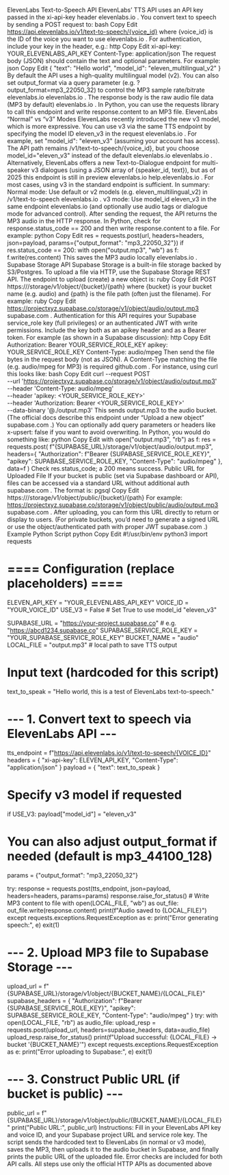 ElevenLabs Text-to-Speech API
ElevenLabs’ TTS API uses an API key passed in the xi-api-key header
elevenlabs.io
. You convert text to speech by sending a POST request to:
bash
Copy
Edit
https://api.elevenlabs.io/v1/text-to-speech/{voice_id}
where {voice_id} is the ID of the voice you want to use
elevenlabs.io
. For authentication, include your key in the header, e.g.:
http
Copy
Edit
xi-api-key: YOUR_ELEVENLABS_API_KEY
Content-Type: application/json
The request body (JSON) should contain the text and optional parameters. For example:
json
Copy
Edit
{
  "text": "Hello world",
  "model_id": "eleven_multilingual_v2"
}
By default the API uses a high-quality multilingual model (v2). You can also set output_format via a query parameter (e.g. ?output_format=mp3_22050_32) to control the MP3 sample rate/bitrate
elevenlabs.io
elevenlabs.io
. The response body is the raw audio file data (MP3 by default)
elevenlabs.io
. In Python, you can use the requests library to call this endpoint and write response.content to an MP3 file.
ElevenLabs “Normal” vs “v3” Modes
ElevenLabs recently introduced the new v3 model, which is more expressive. You can use v3 via the same TTS endpoint by specifying the model ID eleven_v3 in the request
elevenlabs.io
. For example, set "model_id": "eleven_v3" (assuming your account has access). The API path remains /v1/text-to-speech/{voice_id}, but you choose model_id="eleven_v3" instead of the default
elevenlabs.io
elevenlabs.io
. Alternatively, ElevenLabs offers a new Text-to-Dialogue endpoint for multi-speaker v3 dialogues (using a JSON array of {speaker_id, text}), but as of 2025 this endpoint is still in preview
elevenlabs.io
help.elevenlabs.io
. For most cases, using v3 in the standard endpoint is sufficient. In summary:
Normal mode: Use default or v2 models (e.g. eleven_multilingual_v2) in /v1/text-to-speech
elevenlabs.io
.
v3 mode: Use model_id eleven_v3 in the same endpoint
elevenlabs.io
 (and optionally use audio tags or dialogue mode for advanced control).
After sending the request, the API returns the MP3 audio in the HTTP response. In Python, check for response.status_code == 200 and then write response.content to a file. For example:
python
Copy
Edit
res = requests.post(url, headers=headers, json=payload, params={"output_format": "mp3_22050_32"})
if res.status_code == 200:
    with open("output.mp3", "wb") as f:
        f.write(res.content)
This saves the MP3 audio locally
elevenlabs.io
.
Supabase Storage API
Supabase Storage is a built-in file storage backed by S3/Postgres. To upload a file via HTTP, use the Supabase Storage REST API. The endpoint to upload (create) a new object is:
ruby
Copy
Edit
POST https://<your-supabase-url>/storage/v1/object/{bucket}/{path}
where {bucket} is your bucket name (e.g. audio) and {path} is the file path (often just the filename). For example:
ruby
Copy
Edit
https://projectxyz.supabase.co/storage/v1/object/audio/output.mp3
supabase.com
. Authentication for this API requires your Supabase service_role key (full privileges) or an authenticated JWT with write permissions. Include the key both as an apikey header and as a Bearer token. For example (as shown in a Supabase discussion):
http
Copy
Edit
Authorization: Bearer YOUR_SERVICE_ROLE_KEY
apikey: YOUR_SERVICE_ROLE_KEY
Content-Type: audio/mpeg
Then send the file bytes in the request body (not as JSON). A Content-Type matching the file (e.g. audio/mpeg for MP3) is required
github.com
. For instance, using curl this looks like:
bash
Copy
Edit
curl --request POST \
  --url 'https://projectxyz.supabase.co/storage/v1/object/audio/output.mp3' \
  --header 'Content-Type: audio/mpeg' \
  --header 'apikey: <YOUR_SERVICE_ROLE_KEY>' \
  --header 'Authorization: Bearer <YOUR_SERVICE_ROLE_KEY>' \
  --data-binary '@./output.mp3'
This sends output.mp3 to the audio bucket. (The official docs describe this endpoint under “Upload a new object”
supabase.com
.) You can optionally add query parameters or headers like x-upsert: false if you want to avoid overwriting. In Python, you would do something like:
python
Copy
Edit
with open("output.mp3", "rb") as f:
    res = requests.post(
        f"{SUPABASE_URL}/storage/v1/object/audio/output.mp3",
        headers={
            "Authorization": f"Bearer {SUPABASE_SERVICE_ROLE_KEY}",
            "apikey": SUPABASE_SERVICE_ROLE_KEY,
            "Content-Type": "audio/mpeg"
        },
        data=f
    )
Check res.status_code; a 200 means success.
Public URL for Uploaded File
If your bucket is public (set via Supabase dashboard or API), files can be accessed via a standard URL without additional auth
supabase.com
. The format is:
pgsql
Copy
Edit
https://<your-supabase-url>/storage/v1/object/public/{bucket}/{path}
For example: https://projectxyz.supabase.co/storage/v1/object/public/audio/output.mp3
supabase.com
. After uploading, you can form this URL directly to return or display to users. (For private buckets, you’d need to generate a signed URL or use the object/authenticated path with proper JWT
supabase.com
.)
Example Python Script
python
Copy
Edit
#!/usr/bin/env python3
import requests

# ==== Configuration (replace placeholders) ====
ELEVEN_API_KEY = "YOUR_ELEVENLABS_API_KEY"
VOICE_ID = "YOUR_VOICE_ID"
USE_V3 = False  # Set True to use model_id "eleven_v3"

SUPABASE_URL = "https://your-project.supabase.co"   # e.g. "https://abcd1234.supabase.co"
SUPABASE_SERVICE_ROLE_KEY = "YOUR_SUPABASE_SERVICE_ROLE_KEY"
BUCKET_NAME = "audio"
LOCAL_FILE = "output.mp3"  # local path to save TTS output

# Input text (hardcoded for this script)
text_to_speak = "Hello world, this is a test of ElevenLabs text-to-speech."

# --- 1. Convert text to speech via ElevenLabs API ---
tts_endpoint = f"https://api.elevenlabs.io/v1/text-to-speech/{VOICE_ID}"
headers = {
    "xi-api-key": ELEVEN_API_KEY,
    "Content-Type": "application/json"
}
payload = {
    "text": text_to_speak
}
# Specify v3 model if requested
if USE_V3:
    payload["model_id"] = "eleven_v3"
# You can also adjust output_format if needed (default is mp3_44100_128)
params = {"output_format": "mp3_22050_32"}

try:
    response = requests.post(tts_endpoint, json=payload, headers=headers, params=params)
    response.raise_for_status()
    # Write MP3 content to file
    with open(LOCAL_FILE, "wb") as out_file:
        out_file.write(response.content)
    print(f"Audio saved to {LOCAL_FILE}")
except requests.exceptions.RequestException as e:
    print("Error generating speech:", e)
    exit(1)

# --- 2. Upload MP3 file to Supabase Storage ---
upload_url = f"{SUPABASE_URL}/storage/v1/object/{BUCKET_NAME}/{LOCAL_FILE}"
supabase_headers = {
    "Authorization": f"Bearer {SUPABASE_SERVICE_ROLE_KEY}",
    "apikey": SUPABASE_SERVICE_ROLE_KEY,
    "Content-Type": "audio/mpeg"
}
try:
    with open(LOCAL_FILE, "rb") as audio_file:
        upload_resp = requests.post(upload_url, headers=supabase_headers, data=audio_file)
    upload_resp.raise_for_status()
    print(f"Upload successful: {LOCAL_FILE} -> bucket '{BUCKET_NAME}'")
except requests.exceptions.RequestException as e:
    print("Error uploading to Supabase:", e)
    exit(1)

# --- 3. Construct Public URL (if bucket is public) ---
public_url = f"{SUPABASE_URL}/storage/v1/object/public/{BUCKET_NAME}/{LOCAL_FILE}"
print("Public URL:", public_url)
Instructions: Fill in your ElevenLabs API key and voice ID, and your Supabase project URL and service role key. The script sends the hardcoded text to ElevenLabs (in normal or v3 mode), saves the MP3, then uploads it to the audio bucket in Supabase, and finally prints the public URL of the uploaded file. Error checks are included for both API calls. All steps use only the official HTTP APIs as documented above